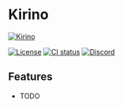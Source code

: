 # Kirino

[![Kirino](https://cdn.discordapp.com/avatars/493470054415859713/9fd38f1029ac9c72cf004fcf5cd4a324.webp?size=128)](https://discord.com/oauth2/authorize?client_id=493470054415859713&scope=bot&permissions=8)

[![License](https://img.shields.io/badge/license-GPL_v3-blue)](./LICENSE)
[![CI status](https://github.com/CypElf/Kirino/actions/workflows/deploy.yml/badge.svg)](https://github.com/CypElf/Kirino/actions)
[![Discord](https://img.shields.io/discord/698105563162083379.svg?label=&logo=discord&logoColor=ffffff&color=7389D8&labelColor=6A7EC2)](https://discord.gg/bevy)

## Features

- TODO